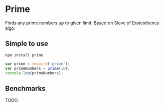 # Prime

Finds any prime numbers up to given limit. Based on Sieve of Eratosthenes algo.

## Simple to use

```
npm install prime
```

```js
var prime = require('prime');
var primeNumbers = prime(10);
console.log(primeNumbers);
```

## Benchmarks

TODO

